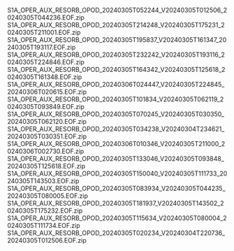 S1A_OPER_AUX_RESORB_OPOD_20240305T052244_V20240305T012506_20240305T044236.EOF.zip
S1A_OPER_AUX_RESORB_OPOD_20240305T214248_V20240305T175231_20240305T211001.EOF.zip
S1A_OPER_AUX_RESORB_OPOD_20240305T195837_V20240305T161347_20240305T193117.EOF.zip
S1A_OPER_AUX_RESORB_OPOD_20240305T232242_V20240305T193116_20240305T224846.EOF.zip
S1A_OPER_AUX_RESORB_OPOD_20240305T164342_V20240305T125618_20240305T161348.EOF.zip
S1A_OPER_AUX_RESORB_OPOD_20240306T024447_V20240305T224845_20240306T020615.EOF.zip
S1A_OPER_AUX_RESORB_OPOD_20240305T101834_V20240305T062119_20240305T093849.EOF.zip
S1A_OPER_AUX_RESORB_OPOD_20240305T070245_V20240305T030350_20240305T062120.EOF.zip
S1A_OPER_AUX_RESORB_OPOD_20240305T034238_V20240304T234621_20240305T030351.EOF.zip
S1A_OPER_AUX_RESORB_OPOD_20240306T010346_V20240305T211000_20240306T002730.EOF.zip
S1A_OPER_AUX_RESORB_OPOD_20240305T133046_V20240305T093848_20240305T125618.EOF.zip
S1A_OPER_AUX_RESORB_OPOD_20240305T150040_V20240305T111733_20240305T143503.EOF.zip
S1A_OPER_AUX_RESORB_OPOD_20240305T083934_V20240305T044235_20240305T080005.EOF.zip
S1A_OPER_AUX_RESORB_OPOD_20240305T181937_V20240305T143502_20240305T175232.EOF.zip
S1A_OPER_AUX_RESORB_OPOD_20240305T115634_V20240305T080004_20240305T111734.EOF.zip
S1A_OPER_AUX_RESORB_OPOD_20240305T020234_V20240304T220736_20240305T012506.EOF.zip